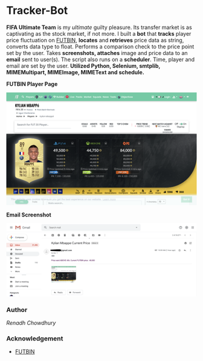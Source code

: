 # Tracker-Bot
**FIFA Ultimate Team** is my *ultimate* guilty pleasure. Its transfer market is as captivating as the stock market, if not more. I built a **bot** that **tracks** player price fluctuation on [FUTBIN](https://www.futbin.com/), **locates** and **retrieves** price data as string, converts data type to float. Performs a comparison check to the price point set by the user. Takes **screenshots, attaches** image and price data to an **email** sent to user(s). The script also runs on a **scheduler**. Time, player and email are set by the user. **Utilized Python, Selenium, smtplib, MIMEMultipart, MIMEImage, MIMEText and schedule.**


**FUTBIN Player Page**

![FUTBIN Player Page](/PlayerImage.png)



**Email Screenshot**

![Email Screenshot](/Email.png)


### Author
*Renadh Chowdhury*

### Acknowledgement
- [FUTBIN](https://www.futbin.com/)
